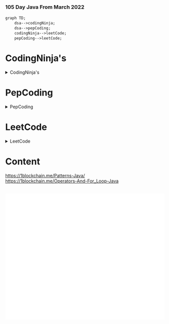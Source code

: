 ### 105 Day Java From March 2022

```mermaid
graph TD;
    dsa-->codingNinja;
    dsa-->pepCoding;
    codingNinja-->leetCode;
    pepCoding-->leetCode;
```



# CodingNinja's


<details><summary>CodingNinja's</summary>
	<div class="button-group minor-group">
    
  
<p>
	
	
</div>

#### Problems

  1. <a href="https://raw.githubusercontent.com/DHIMANvivek/105-Days-From-Now/master/returnArraySum.png" class="button primary">Return Array Sum</a> | <a href="https://github.com/DHIMANvivek/105-Days-From-Now/blob/master/Coding_Ninja/src/Return_Array_Sum.java" class="button primary">Sol</a>
  
  2. <a href="https://raw.githubusercontent.com/DHIMANvivek/105-Days-From-Now/master/Coding_Ninja/src/linear%20search.png" class="button primary">Linear Search</a> | <a href="https://github.com/DHIMANvivek/105-Days-From-Now/blob/master/Coding_Ninja/src/linear_Search.java" class="button primary">Sol</a>
	
  3. <a href="https://www.codingninjas.com/codestudio/guided-paths/data-structures-algorithms/content/118820/offering/1381870?leftPanelTab=0" class="button primary">Maximum Subarray Sum [Kadane's Algorithm]</a> | <a href="https://github.com/DHIMANvivek/105-Days-From-Now/blob/master/Coding_Ninja/src/Maximum_Subarray_Sum.java" class="button primary">Sol</a>

  4. <a href="https://raw.githubusercontent.com/DHIMANvivek/105-Days-From-Now/master/Coding_Ninja/src/Arrange_Numbers_In_Arrays.png" class="button primary">Arrange Numbers in Array</a> | <a href="https://github.com/DHIMANvivek/105-Days-From-Now/blob/master/Coding_Ninja/src/Arrange_Numbers_In_Array.java" class="button primary">Sol</a>
	
  5. <a href="https://raw.githubusercontent.com/DHIMANvivek/105-Days-From-Now/master/Coding_Ninja/src/Swap_Alternate.jpg" class="button primary">Swap Alternate</a> | <a href="https://github.com/DHIMANvivek/105-Days-From-Now/blob/master/Coding_Ninja/src/Swap_Alternate.java" class="button primary">Sol</a>
 
</p>
</details>




# PepCoding


<details><summary>PepCoding</summary>
	<div class="button-group minor-group">
    
  
<p>
	
	
</div>

#### Problems

  1.  <a href="https://www.pepcoding.com/resources/online-java-foundation/patterns/pattern-type-1-official/ojquestion" class="button primary">Pattern 1</a> | <a href="https://github.com/DHIMANvivek/105-Days-From-Now/blob/master/pepCoding/Pattern1.java" class="button primary">Sol</a>
	
  2.  <a href="https://www.pepcoding.com/resources/online-java-foundation/patterns/pattern-type-2-official/ojquestion" class="button primary">Pattern 2</a> | <a href="https://github.com/DHIMANvivek/105-Days-From-Now/blob/master/pepCoding/pattern2.java" class="button primary">Sol</a>
	
  3.  <a href="https://www.pepcoding.com/resources/online-java-foundation/patterns/pattern-type-3-official/ojquestion" class="button primary">Pattern 3</a> | <a href="https://github.com/DHIMANvivek/105-Days-From-Now/blob/master/pepCoding/pattern3.java" class="button primary">Sol</a>
	
  4.  <a href="https://www.pepcoding.com/resources/online-java-foundation/function-and-arrays/digit-frequency-official/ojquestion" class="button primary">Digit Frequency</a> | <a href="https://github.com/DHIMANvivek/105-Days-From-Now/blob/master/pepCoding/Digit_Frequency.java" class="button primary">Sol</a>
	
	
	

</p>
</details>




# LeetCode


<details><summary>LeetCode</summary>
	<div class="button-group minor-group">
    
  
<p>
	
	
</div>

#### Problems

  1. <a href="https://leetcode.com/problems/set-matrix-zeroes/" class="button primary">Set Matrix Zeroes</a> | <a href="https://github.com/DHIMANvivek/105-Days-From-Now/blob/master/leetCode/src/leetCode/Set_Matrix_Zeroes.java" class="button primary">Sol</a>
	
	
  2. <a href="https://leetcode.com/problems/pascals-triangle/submissions/" class="button primary">Pascal's Triangle</a> | <a href="https://github.com/DHIMANvivek/105-Days-From-Now/blob/master/leetCode/src/leetCode/pascal_Triangle.java" class="button primary">Sol</a> | <a href="https://www.youtube.com/watch?v=icoql2WKmbA" class="button primary">Video</a> | ★
	

</p>
</details>



# Content 


		

https://1blockchain.me/Patterns-Java/
<br>
https://1blockchain.me/Operators-And-For_Loop-Java

<div align="center">
	<br>
	<a href="https://www.youtube.com/channel/UC0G464PLcom78IyfzaQTi7A?sub_confirmation=1">
		<img src="header.svg" width="800" height="400" alt="SUBSCRIBE ME">
	</a>
	<br>
</div>
